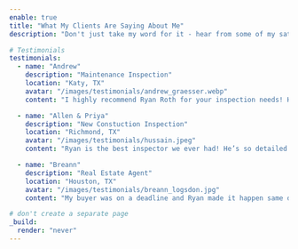 ```yaml
---
enable: true
title: "What My Clients Are Saying About Me"
description: "Don't just take my word for it - hear from some of my satisfied clients!  Check out some of my testimonials below to see what others are saying about me."

# Testimonials
testimonials:
  - name: "Andrew"
    description: "Maintenance Inspection"
    location: "Katy, TX"
    avatar: "/images/testimonials/andrew_graesser.webp"
    content: "I highly recommend Ryan Roth for your inspection needs! He is extremely knowledgeable and thorough and will be honest about the property of inspection, which is exactly what I look for in an inspector. I asked Ryan to complete a property inspection for my home in Katy so I would know where to focus my efforts with any maintenance items or potential risks upcoming.  He has a great understanding of all home systems and was able to recognize several things that I needed to get done to prevent future issues down the road which more than paid for the cost of the inspection itself.  Ryan is very transparent in his pricing and a good communicator from start to finish."

  - name: "Allen & Priya"
    description: "New Constuction Inspection"
    location: "Richmond, TX"
    avatar: "/images/testimonials/hussain.jpeg"
    content: "Ryan is the best inspector we ever had! He’s so detailed and picked up on errors the other inspectors we used completely overlooked. Being a first time homeowner, he was also very thorough and patient with us, explaining everything to us in detail. He went above and beyond by spending over an hour of his time beyond the inspection, solely to teach us things about being homeowners and what to watch out for. He also gave us tips on house upkeeping/maintenance and how to avoid expensive costs for the future. He provides great pictures with arrows/circles and meticulous explanations in every report. I cannot emphasize what a genuine and intelligent person he is. HIGHLY HIGHLY recommend!"

  - name: "Breann"
    description: "Real Estate Agent"
    location: "Houston, TX"
    avatar: "/images/testimonials/breann_logsdon.jpg"
    content: "My buyer was on a deadline and Ryan made it happen same day. He was thorough and efficient. When my client got the report, we were thrilled with the level of detail. I will definitely be referring future clients to him!"

# don't create a separate page
_build:
  render: "never"
---
```


